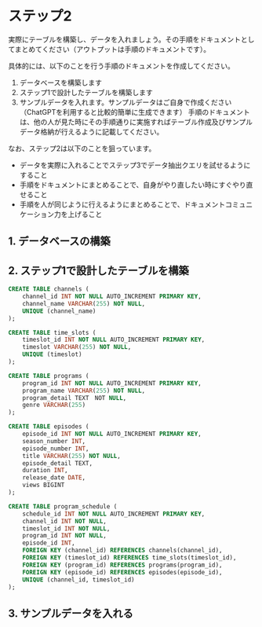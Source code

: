 # ステップ2
実際にテーブルを構築し、データを入れましょう。その手順をドキュメントとしてまとめてください（アウトプットは手順のドキュメントです）。

具体的には、以下のことを行う手順のドキュメントを作成してください。

1. データベースを構築します
2. ステップ1で設計したテーブルを構築します
3. サンプルデータを入れます。サンプルデータはご自身で作成ください（ChatGPTを利用すると比較的簡単に生成できます）
手順のドキュメントは、他の人が見た時にその手順通りに実施すればテーブル作成及びサンプルデータ格納が行えるように記載してください。

なお、ステップ2は以下のことを狙っています。

- データを実際に入れることでステップ3でデータ抽出クエリを試せるようにすること
- 手順をドキュメントにまとめることで、自身がやり直したい時にすぐやり直せること
- 手順を人が同じように行えるようにまとめることで、ドキュメントコミュニケーション力を上げること

## 1. データベースの構築
## 2. ステップ1で設計したテーブルを構築
```sql
CREATE TABLE channels (
    channel_id INT NOT NULL AUTO_INCREMENT PRIMARY KEY,
    channel_name VARCHAR(255) NOT NULL,
    UNIQUE (channel_name)
);

CREATE TABLE time_slots (
    timeslot_id INT NOT NULL AUTO_INCREMENT PRIMARY KEY,
    timeslot VARCHAR(255) NOT NULL,
    UNIQUE (timeslot)
);

CREATE TABLE programs (
    program_id INT NOT NULL AUTO_INCREMENT PRIMARY KEY,
    program_name VARCHAR(255) NOT NULL,
    program_detail TEXT　NOT NULL,
    genre VARCHAR(255)
);

CREATE TABLE episodes (
    episode_id INT NOT NULL AUTO_INCREMENT PRIMARY KEY,
    season_number INT,
    episode_number INT,
    title VARCHAR(255) NOT NULL,
    episode_detail TEXT,
    duration INT,
    release_date DATE,
    views BIGINT
);

CREATE TABLE program_schedule (
    schedule_id INT NOT NULL AUTO_INCREMENT PRIMARY KEY,
    channel_id INT NOT NULL,
    timeslot_id INT NOT NULL,
    program_id INT NOT NULL,
    episode_id INT,
    FOREIGN KEY (channel_id) REFERENCES channels(channel_id),
    FOREIGN KEY (timeslot_id) REFERENCES time_slots(timeslot_id),
    FOREIGN KEY (program_id) REFERENCES programs(program_id),
    FOREIGN KEY (episode_id) REFERENCES episodes(episode_id),
    UNIQUE (channel_id, timeslot_id)
);
```

## 3. サンプルデータを入れる
